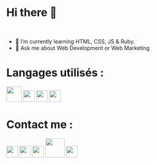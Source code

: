 # Hi there 👋  

<br>

- 🌱 I’m currently learning HTML, CSS, JS & Ruby.
- 💬 Ask me about Web Development or Web Marketing 


# Langages utilisés :

<img src="https://upload.wikimedia.org/wikipedia/commons/thumb/6/61/HTML5_logo_and_wordmark.svg/1024px-HTML5_logo_and_wordmark.svg.png" width="40" >
<img src="https://upload.wikimedia.org/wikipedia/commons/thumb/d/d5/CSS3_logo_and_wordmark.svg/363px-CSS3_logo_and_wordmark.svg.png" width="30">
<img src="https://brandslogos.com/wp-content/uploads/images/bootstrap-logo.png" width="30" >
<img src="https://upload.wikimedia.org/wikipedia/commons/thumb/7/73/Ruby_logo.svg/640px-Ruby_logo.svg.png" width="30" >


# Contact me :


[<img src="https://cdn-icons-png.flaticon.com/512/174/174857.png" width="30" >](https://www.linkedin.com/in/joao-w/?original_referer=)
[<img src="https://upload.wikimedia.org/wikipedia/commons/thumb/9/95/Instagram_logo_2022.svg/640px-Instagram_logo_2022.svg.png" width="30" >](https://www.instagram.com/joaowvz/)
[<img src="https://upload.wikimedia.org/wikipedia/commons/4/4f/Twitter-logo.svg" width="30" >](https://twitter.com/joaowv__)
[<img src="https://upload.wikimedia.org/wikipedia/commons/thumb/c/ce/Twitch_logo_2019.svg/640px-Twitch_logo_2019.svg.png" width="50" >](https://www.twitch.tv/eziowao)
[<img src="https://icones.pro/wp-content/uploads/2021/06/icone-github-grise.png" width="30" >](https://github.com/joaowav)  



<!--
**JoaoWav/JoaoWav** is a ✨ _special_ ✨ repository because its `README.md` (this file) appears on your GitHub profile.

Here are some ideas to get you started:

- 🔭 I’m currently working on ...
- 🌱 I’m currently learning ...
- 👯 I’m looking to collaborate on ...
- 🤔 I’m looking for help with ...
- 💬 Ask me about ...
- 📫 How to reach me: ...
- 😄 Pronouns: ...
- ⚡ Fun fact: ...
-->
